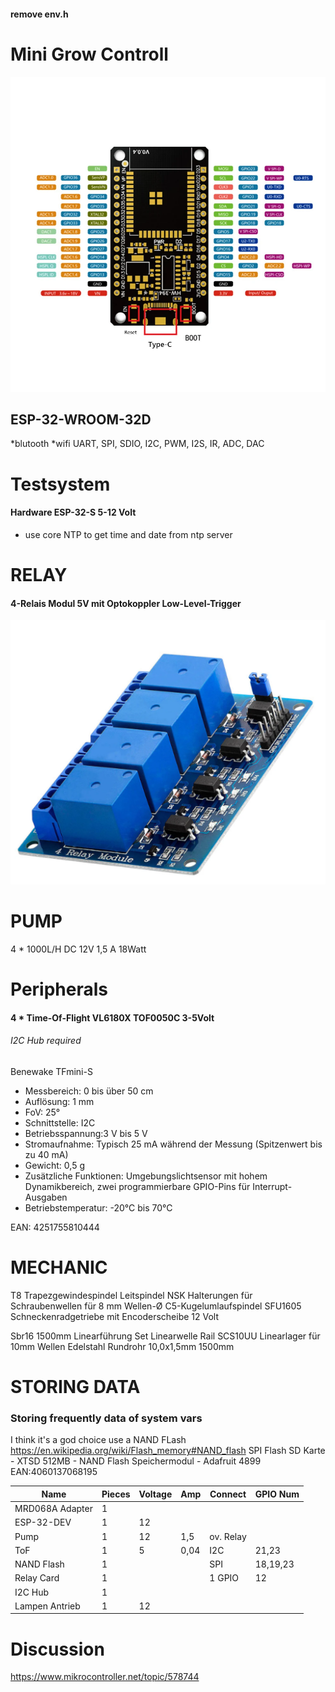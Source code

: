 #### remove env.h

# Mini Grow Con**troll**
![img.png](images/img.png)
## ESP-32-WROOM-32D 
*blutooth
*wifi
UART, SPI, SDIO, I2C, PWM, I2S, IR, ADC, DAC

# Testsystem

#### Hardware ESP-32-S 5-12 Volt
- use core NTP to get time and date from ntp server

# RELAY
#### 4-Relais Modul 5V mit Optokoppler Low-Level-Trigger
![img_1.png](images/img_1.png)

# PUMP
4 * 1000L/H DC 12V 1,5 A 18Watt

# Peripherals
#### 4 * Time-Of-Flight VL6180X TOF0050C 3-5Volt
###### I2C Hub required
Benewake TFmini-S

- Messbereich: 0 bis über 50 cm
- Auflösung: 1 mm
- FoV: 25°
- Schnittstelle: I2C
- Betriebsspannung:3 V bis 5 V
- Stromaufnahme: Typisch 25 mA während der Messung (Spitzenwert bis zu 40 mA)
- Gewicht: 0,5 g
- Zusätzliche Funktionen: Umgebungslichtsensor mit hohem Dynamikbereich, zwei
programmierbare GPIO-Pins für Interrupt-Ausgaben
- Betriebstemperatur: -20°C bis 70°C

EAN: 4251755810444

# MECHANIC
T8 Trapezgewindespindel Leitspindel
NSK Halterungen für Schraubenwellen für 8 mm Wellen-Ø
C5-Kugelumlaufspindel SFU1605
Schneckenradgetriebe mit Encoderscheibe 12 Volt

Sbr16 1500mm Linearführung Set Linearwelle Rail
SCS10UU Linearlager für 10mm Wellen
Edelstahl Rundrohr 10,0x1,5mm 1500mm



# STORING DATA
### Storing frequently data of system vars
I think it's a god choice use a NAND FLash
https://en.wikipedia.org/wiki/Flash_memory#NAND_flash
SPI Flash SD Karte - XTSD 512MB - NAND Flash Speichermodul - Adafruit 4899 EAN:4060137068195

| Name            | Pieces | Voltage | Amp  | Connect   | GPIO Num |
|-----------------|--------|---------|------|-----------|----------|
| MRD068A Adapter | 1      |         |      |           |          |
| ESP-32-DEV      | 1      | 12      |      |           |          |
| Pump            | 1      | 12      | 1,5  | ov. Relay |          |
| ToF             | 1      | 5       | 0,04 | I2C       | 21,23    |
| NAND Flash      | 1      |         |      | SPI       | 18,19,23 |
| Relay Card      | 1      |         |      | 1 GPIO    | 12       |
| I2C Hub         | 1      |         |      |           |          |
| Lampen Antrieb  | 1      | 12      |      |           |          |


# Discussion
https://www.mikrocontroller.net/topic/578744

